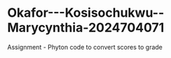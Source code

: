 # Okafor---Kosisochukwu--Marycynthia-2024704071
Assignment - Phyton code to convert scores to grade
